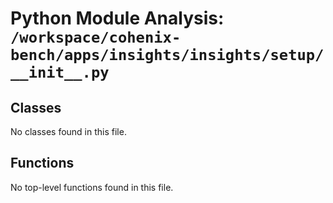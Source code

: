 # Python Module Analysis: `/workspace/cohenix-bench/apps/insights/insights/setup/__init__.py`

## Classes

No classes found in this file.


## Functions

No top-level functions found in this file.
